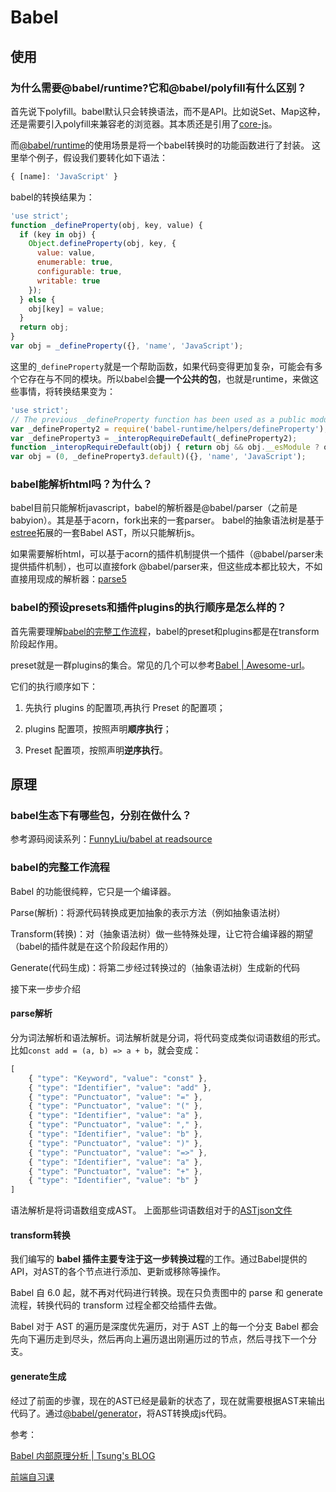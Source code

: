 # Babel

## 使用



### 为什么需要@babel/runtime?它和@babel/polyfill有什么区别？

首先说下polyfill。babel默认只会转换语法，而不是API。比如说Set、Map这种，还是需要引入polyfill来兼容老的浏览器。其本质还是引用了[core-js](https://www.npmjs.com/package/core-js)。

而[@babel/runtime](https://www.npmjs.com/package/@babel/runtime)的使用场景是将一个babel转换时的功能函数进行了封装。
这里举个例子，假设我们要转化如下语法：
``` js
{ [name]: 'JavaScript' }
```

babel的转换结果为：
``` js
'use strict';
function _defineProperty(obj, key, value) {
  if (key in obj) {
    Object.defineProperty(obj, key, {
      value: value,
      enumerable: true,
      configurable: true,
      writable: true
    });
  } else {
    obj[key] = value;
  }
  return obj;
}
var obj = _defineProperty({}, 'name', 'JavaScript');
```

这里的`_defineProperty`就是一个帮助函数，如果代码变得更加复杂，可能会有多个它存在与不同的模块。所以babel会**提一个公共的包**，也就是runtime，来做这些事情，将转换结果变为：
``` js
'use strict';
// The previous _defineProperty function has been used as a public module `babel-runtime/helpers/defineProperty'.
var _defineProperty2 = require('babel-runtime/helpers/defineProperty');
var _defineProperty3 = _interopRequireDefault(_defineProperty2);
function _interopRequireDefault(obj) { return obj && obj.__esModule ? obj : { default: obj }; }
var obj = (0, _defineProperty3.default)({}, 'name', 'JavaScript');
```



### babel能解析html吗？为什么？

babel目前只能解析javascript，babel的解析器是@babel/parser（之前是babyion）。其是基于acorn，fork出来的一套parser。
babel的抽象语法树是基于[estree](https://github.com/estree/estree)拓展的一套Babel AST，所以只能解析js。

如果需要解析html，可以基于acorn的插件机制提供一个插件（@babel/parser未提供插件机制），也可以直接fork @babel/parser来，但这些成本都比较大，不如直接用现成的解析器：[parse5](https://github.com/inikulin/parse5)


### babel的预设presets和插件plugins的执行顺序是怎么样的？

首先需要理解[babel的完整工作流程](/library/babel.html#babel%E7%9A%84%E5%AE%8C%E6%95%B4%E5%B7%A5%E4%BD%9C%E6%B5%81%E7%A8%8B)，babel的preset和plugins都是在transform阶段起作用。

preset就是一群plugins的集合。常见的几个可以参考[Babel | Awesome-url](https://brizer.github.io/urls/zh/babel_zh.html)。

它们的执行顺序如下：

1. 先执行 plugins 的配置项,再执行 Preset 的配置项；

2. plugins 配置项，按照声明**顺序执行**；

3. Preset 配置项，按照声明**逆序执行**。


## 原理


### babel生态下有哪些包，分别在做什么？

参考源码阅读系列：[FunnyLiu/babel at readsource](https://github.com/FunnyLiu/babel/tree/readsource#%E7%94%9F%E6%80%81%E5%8C%85%E4%BB%8B%E7%BB%8D)

### babel的完整工作流程

Babel 的功能很纯粹，它只是一个编译器。

Parse(解析)：将源代码转换成更加抽象的表示方法（例如抽象语法树）

Transform(转换)：对（抽象语法树）做一些特殊处理，让它符合编译器的期望（babel的插件就是在这个阶段起作用的）

Generate(代码生成)：将第二步经过转换过的（抽象语法树）生成新的代码

接下来一步步介绍

#### parse解析
分为词法解析和语法解析。词法解析就是分词，将代码变成类似词语数组的形式。比如`const add = (a, b) => a + b`，就会变成：

``` js
[
    { "type": "Keyword", "value": "const" },
    { "type": "Identifier", "value": "add" },
    { "type": "Punctuator", "value": "=" },
    { "type": "Punctuator", "value": "(" },
    { "type": "Identifier", "value": "a" },
    { "type": "Punctuator", "value": "," },
    { "type": "Identifier", "value": "b" },
    { "type": "Punctuator", "value": ")" },
    { "type": "Punctuator", "value": "=>" },
    { "type": "Identifier", "value": "a" },
    { "type": "Punctuator", "value": "+" },
    { "type": "Identifier", "value": "b" }
]
```

语法解析是将词语数组变成AST。
上面那些词语数组对于的[ASTjson文件](https://brizer.github.io/static/json/ast.json)

#### transform转换

我们编写的 **babel 插件主要专注于这一步转换过程**的工作。通过Babel提供的API，对AST的各个节点进行添加、更新或移除等操作。

Babel 自 6.0 起，就不再对代码进行转换。现在只负责图中的 parse 和 generate 流程，转换代码的 transform 过程全都交给插件去做。

Babel 对于 AST 的遍历是深度优先遍历，对于 AST 上的每一个分支 Babel 都会先向下遍历走到尽头，然后再向上遍历退出刚遍历过的节点，然后寻找下一个分支。

#### generate生成

经过了前面的步骤，现在的AST已经是最新的状态了，现在就需要根据AST来输出代码了。通过[@babel/generator](https://babeljs.io/docs/en/babel-generator)，将AST转换成js代码。


参考：

[Babel 内部原理分析 | Tsung's BLOG](https://octman.com/blog/2016-08-27-babel-notes/)

[前端自习课](https://mp.weixin.qq.com/s?__biz=MjM5MDc4MzgxNA==&mid=2458453197&idx=1&sn=17c87903f152a80f41e3677e7fba1ee4&chksm=b1c224e486b5adf253536520bcc2d7cd82467202bc1780317de2a2e852032ca3eccc7eb76b1e&mpshare=1&scene=24&srcid=0720K4h9Sl67l9p4CzgoR4Oh&key=8f90367f007f539f7fef938326296704385013ce6202228cbfc1f6e9161541b7048c69b5957964698ab24eed72c4465c00be828c67c5c604424779835accf1913dd7648d1a560179c1c84382446d36cb&ascene=0&uin=MjUwMTIyNjY4Mg%3D%3D&devicetype=iMac+MacBookPro13%2C2+OSX+OSX+10.14.1+build(18B75)&version=12020810&nettype=WIFI&lang=zh_CN&fontScale=100&pass_ticket=%2BIVC5t4o%2BRVpON9JZy94ucxj88jHSEU%2B8JAiDOM7A9hrFYk9FGuI6V2vfm79kroG)

